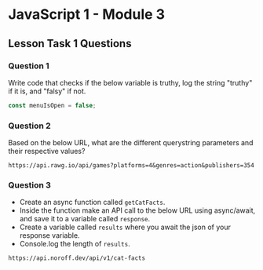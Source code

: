# JavaScript 1 - Module 3

## Lesson Task 1 Questions

### Question 1

Write code that checks if the below variable is truthy, log the string "truthy" if it is, and "falsy" if not.

```js
const menuIsOpen = false;
```

### Question 2

Based on the below URL, what are the different querystring parameters and their respective values?

```
https://api.rawg.io/api/games?platforms=4&genres=action&publishers=354
```

### Question 3

-   Create an async function called `getCatFacts`.
-   Inside the function make an API call to the below URL using async/await, and save it to a variable called `response`.
-   Create a variable called `results` where you await the json of your response variable.
-   Console.log the length of `results`.

```
https://api.noroff.dev/api/v1/cat-facts
```

